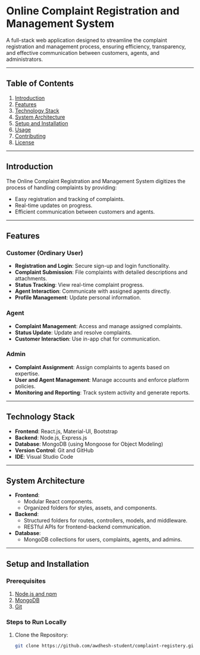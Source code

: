 

# Online Complaint Registration and Management System

A full-stack web application designed to streamline the complaint registration and management process, ensuring efficiency, transparency, and effective communication between customers, agents, and administrators.

---

## Table of Contents
1. [Introduction](#introduction)
2. [Features](#features)
3. [Technology Stack](#technology-stack)
4. [System Architecture](#system-architecture)
5. [Setup and Installation](#setup-and-installation)
6. [Usage](#usage)
7. [Contributing](#contributing)
8. [License](#license)

---

## Introduction
The Online Complaint Registration and Management System digitizes the process of handling complaints by providing:
- Easy registration and tracking of complaints.
- Real-time updates on progress.
- Efficient communication between customers and agents.

---

## Features
### Customer (Ordinary User)
- **Registration and Login**: Secure sign-up and login functionality.
- **Complaint Submission**: File complaints with detailed descriptions and attachments.
- **Status Tracking**: View real-time complaint progress.
- **Agent Interaction**: Communicate with assigned agents directly.
- **Profile Management**: Update personal information.

### Agent
- **Complaint Management**: Access and manage assigned complaints.
- **Status Update**: Update and resolve complaints.
- **Customer Interaction**: Use in-app chat for communication.

### Admin
- **Complaint Assignment**: Assign complaints to agents based on expertise.
- **User and Agent Management**: Manage accounts and enforce platform policies.
- **Monitoring and Reporting**: Track system activity and generate reports.

---

## Technology Stack
- **Frontend**: React.js, Material-UI, Bootstrap
- **Backend**: Node.js, Express.js
- **Database**: MongoDB (using Mongoose for Object Modeling)
- **Version Control**: Git and GitHub
- **IDE**: Visual Studio Code

---

## System Architecture
- **Frontend**:
  - Modular React components.
  - Organized folders for styles, assets, and components.
- **Backend**:
  - Structured folders for routes, controllers, models, and middleware.
  - RESTful APIs for frontend-backend communication.
- **Database**:
  - MongoDB collections for users, complaints, agents, and admins.

---

## Setup and Installation
### Prerequisites
1. [Node.js and npm](https://nodejs.org/)
2. [MongoDB](https://www.mongodb.com/)
3. [Git](https://git-scm.com/)

### Steps to Run Locally
1. Clone the Repository:
   ```bash
   git clone https://github.com/awdhesh-student/complaint-registery.git
